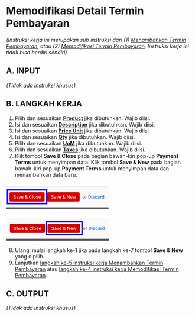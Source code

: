 # Memodifikasi Detail Termin Pembayaran

*(Instruksi kerja ini merupakan sub instruksi dari (1) [Menambahkan Termin Pembayaran](./menambahkan-termin.md), atau (2) [Memodifikasi Termin Pembayaran](./memodifikasi-termin.md). Instruksi kerja ini tidak bisa berdiri sendiri)*

## A. INPUT

*(Tidak ada instruksi khusus)*

## B. LANGKAH KERJA

1. Pilih dan sesuaikan **[Product](./penjelasan.md#field-product)** jika dibutuhkan. Wajib diisi.
2. Isi dan sesuaikan **[Description](./penjelasan.md#field-description)** jika dibutuhkan. Wajib diisi.
3. Isi dan sesuaikan **[Price Unit](./penjelasan.md#field-price-unit)** jika dibutuhkan. Wajib diisi.
4. Isi dan sesuaikan **[Qty](./penjelasan.md#field-qty)** jika dibutuhkan. Wajib diisi.
5. Pilih dan sesuaikan **[UoM](./penjelasan.md#field-uom)** jika dibutuhkan. Wajib diisi.
6. Pilih dan sesuaikan **[Taxes](./penjelasan.md#field-taxes)** jika dibutuhkan. Wajib diisi.
7. Klik tombol **Save & Close** pada bagian bawah-kiri pop-up **Payment Terms** untuk menyimpan data. Klik tombol **Save & New** pada bagian bawah-kiri pop-up **Payment Terms** untuk menyimpan data dan menambahkan data baru.

![](../../img/service-quotation/tombol-save-close-termin.png)

![](../../img/service-quotation/tombol-save-new-termin.png)

8. Ulangi mulai langkah ke-1 jika pada langkah ke-7 tombol **Save & New** yang dipilih.
9. Lanjutkan [langkah ke-5 instruksi kerja Menambahkan Termin Pembayaran](./menambahkan-termin.md#l5) atau [langkah ke-4 instruksi kerja Memodifikasi Termin Pembayaran](./memodifikasi-termin.md#l4).

## C. OUTPUT

*(Tidak ada instruksi khusus)*
